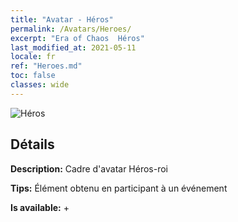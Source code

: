 ```yaml
---
title: "Avatar - Héros"
permalink: /Avatars/Heroes/
excerpt: "Era of Chaos  Héros"
last_modified_at: 2021-05-11
locale: fr
ref: "Heroes.md"
toc: false
classes: wide
---
```

 ![Héros](/images/a/avatarFrame_49.png)

## Détails

 **Description:** Cadre d'avatar Héros-roi 

 **Tips:** Élément obtenu en participant à un événement 

 **Is available:**  + 

